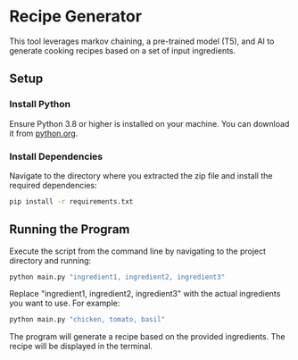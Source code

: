 # Recipe Generator

This tool leverages markov chaining, a pre-trained model (T5), and AI to generate cooking recipes based on a set of input ingredients.



## Setup


### Install Python

Ensure Python 3.8 or higher is installed on your machine. You can download it from [python.org](https://www.python.org/downloads/).

### Install Dependencies

Navigate to the directory where you extracted the zip file and install the required dependencies:

```bash
pip install -r requirements.txt
```


## Running the Program

Execute the script from the command line by navigating to the project directory and running:

```bash
python main.py "ingredient1, ingredient2, ingredient3"
```
Replace "ingredient1, ingredient2, ingredient3" with the actual ingredients you want to use. For example:

```bash
python main.py "chicken, tomato, basil"
```

The program will generate a recipe based on the provided ingredients. The recipe will be displayed in the terminal.

